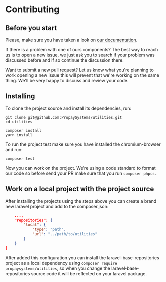 # Contributing

## Before you start

Please, make sure you have taken a look on [our documentation](https://packages.propay.co.za/).

If there is a problem with one of ours components? The best way to reach us is to
open a new issue, we just ask you to search if your problem was discussed before
and if so continue the discussion there.

Want to submit a new pull request? Let us know what you're planning to work opening a
new issue this will prevent that we're working on the same thing. We'll be very happy
to discuss and review your code.

## Installing

To clone the project source and install its dependencies, run:

```shell
git clone git@github.com:PropaySystems/utilities.git
cd utilities

composer install
yarn install
```

To run the project test make sure you have installed the chromium-browser and run:

```shell
composer test
```

Now you can work on the project. We're using a code standard to format our code
so before send your PR make sure that you run ` composer phpcs `.

## Work on a local project with the project source

After installing the projects using the steps above you can create a brand new laravel
project and add to the composer.json:

```json
    ...,
    "repositories": {
        "local": {
            "type": "path",
            "url": "../path/to/utilities"
        }
    }
}
```

After added this configuration you can install the laravel-base-repositories project as a local dependency
using ` composer require propaysystems/utilities `, so when you change the laravel-base-repositories source code
it will be reflected on your laravel package.
